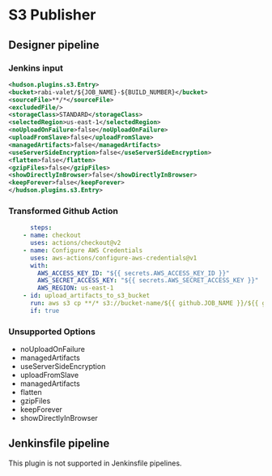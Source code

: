 # S3 Publisher

## Designer pipeline

### Jenkins input

```xml
<hudson.plugins.s3.Entry>
<bucket>rabi-valet/${JOB_NAME}-${BUILD_NUMBER}</bucket>
<sourceFile>**/*</sourceFile>
<excludedFile/>
<storageClass>STANDARD</storageClass>
<selectedRegion>us-east-1</selectedRegion>
<noUploadOnFailure>false</noUploadOnFailure>
<uploadFromSlave>false</uploadFromSlave>
<managedArtifacts>false</managedArtifacts>
<useServerSideEncryption>false</useServerSideEncryption>
<flatten>false</flatten>
<gzipFiles>false</gzipFiles>
<showDirectlyInBrowser>false</showDirectlyInBrowser>
<keepForever>false</keepForever>
</hudson.plugins.s3.Entry>
```

### Transformed Github Action

```yaml
      steps:
    - name: checkout
      uses: actions/checkout@v2
    - name: Configure AWS Credentials
      uses: aws-actions/configure-aws-credentials@v1
      with:
        AWS_ACCESS_KEY_ID: "${{ secrets.AWS_ACCESS_KEY_ID }}"
        AWS_SECRET_ACCESS_KEY: "${{ secrets.AWS_SECRET_ACCESS_KEY }}"
        AWS_REGION: us-east-1
    - id: upload_artifacts_to_s3_bucket
      run: aws s3 cp **/* s3://bucket-name/${{ github.JOB_NAME }}/${{ github.BUILD_NUMBER }} --recursive
      if: true

```

### Unsupported Options

- noUploadOnFailure
- managedArtifacts
- useServerSideEncryption
- uploadFromSlave
- managedArtifacts
- flatten
- gzipFiles
- keepForever
- showDirectlyInBrowser

## Jenkinsfile pipeline

This plugin is not supported in Jenkinsfile pipelines.